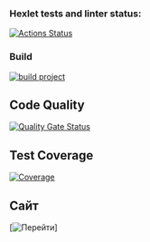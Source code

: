 ### Hexlet tests and linter status:

[![Actions Status](https://github.com/leokalentev/java-project-72/actions/workflows/hexlet-check.yml/badge.svg)](https://github.com/leokalentev/java-project-72/actions)

### Build

[![build project](https://github.com/leokalentev/java-project-72/actions/workflows/main.yml/badge.svg)](https://github.com/leokalentev/java-project-72/actions/workflows/main.yml)

## Code Quality

[![Quality Gate Status](https://sonarcloud.io/api/project_badges/measure?project=leokalentev_java-project-72&metric=alert_status)](https://sonarcloud.io/dashboard?id=leokalentev_java-project-72)

## Test Coverage

[![Coverage](https://sonarcloud.io/api/project_badges/measure?project=leokalentev_java-project-72&metric=coverage)](https://sonarcloud.io/dashboard?id=leokalentev_java-project-72)

## Сайт

[![Перейти](https://java-project-72-z6ro.onrender.com)]
